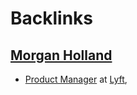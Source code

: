 
# Backlinks
## [Morgan Holland](<Morgan Holland.md>)
- [Product Manager](<Product Manager.md>) at [Lyft](<Lyft.md>),

